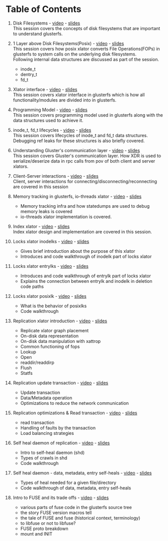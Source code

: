 # Table of Contents
1. Disk Filesystems - [video](https://youtu.be/kD3A_vpVfNk) - [slides](https://www.slideshare.net/PranithKarampuri/glusterfs-session-1-disk-filesystems)  
This session covers the concepts of disk filesystems that are important to understand glusterfs.  

2. 1 Layer above Disk Filesystems(Posix) - [video](https://youtu.be/eNoargRqOHQ) - [slides](https://www.slideshare.net/PranithKarampuri/glusterfs-session-2-1-layer-above-disk-filesystems)  
This session covers how posix xlator converts File Operations(FOPs) in glusterfs to system calls on the underlying disk filesystems.  
Following internal data structures are discussed as part of the session.
    - inode_t
    - dentry_t
    - fd_t  
3. Xlator interface - [video](https://youtu.be/EnYAzpR336I) - [slides](https://www.slideshare.net/PranithKarampuri/gluster-dev-session-3-xlator-interface)  
This session covers xlator interface in glusterfs which is how all functionality/modules are divided into in glusterfs.  
4. Programming Model - [video](https://youtu.be/tmSpZT2nAVo) - [slides](https://www.slideshare.net/PranithKarampuri/glusterfs-session-4-call-frame-and-programming-model-247038588)  
This session covers programming model used in glusterfs along with the data structures used to achieve it.  
5. inode_t, fd_t lifecycles - [video](https://youtu.be/Sl7ZHYpDe14) - [slides](https://www.slideshare.net/PranithKarampuri/glusterfs-session-5-inode-t-fdt-lifecycles)  
This session covers lifecycles of inode_t and fd_t data structures. Debugging ref leaks for these structures is also briefly covered.  
6. Understanding Gluster's communication layer - [video](https://youtu.be/MkQSWvvNj-c) - [slides](https://www.slideshare.net/PranithKarampuri/gluster-dev-session-6-understanding-glusters-network-communication-layer)  
This session covers Gluster's communication layer. How XDR is used to serialize/deserize data in rpc calls from pov of both client and server xlators.  
7. Client-Server interactions - [video](https://youtu.be/jlQUPZYX3NE) - [slides](https://www.slideshare.net/PranithKarampuri/glusterfs-session-7-client-server-interactions)  
Client, server interactions for connecting/disconnecting/reconnecting are covered in this session  
8. Memory tracking in glusterfs, io-threads xlator - [video](https://youtu.be/0Ymz1ZYK4tc) - [slides](https://www.slideshare.net/PranithKarampuri/glusterfs-session-8-memory-tracking-infra-iothreads)  
    - Memory tracking infra and how statedumps are used to debug memory leaks is covered  
    - io-threads xlator implementation is covered.  
9. Index xlator - [video](https://youtu.be/WYQKsNYXmrM) - [slides](https://www.slideshare.net/PranithKarampuri/glusterfs-session-9-index-xlator)  
Index xlator design and implementation are covered in this session.  
10. Locks xlator inodelks - [video](https://youtu.be/1AIMbxmAKwc) - [slides](https://www.slideshare.net/PranithKarampuri/glusterfs-session-10-locks-xlator-inodelks)  
    - Gives brief introduction about the purpose of this xlator  
    - Introduces and code walkthrough of inodelk part of locks xlator  
11. Locks xlator entrylks - [video](https://youtu.be/BCgm5hNWFbE) - [slides](https://www.slideshare.net/PranithKarampuri/glusterfs-session-11-locks-xlator-entrylks)  
    - Introduces and code walkthrough of entrylk part of locks xlator  
    - Explains the connection between entrylk and inodelk in deletion code paths  
12. Locks xlator posixlk - [video](https://youtu.be/E7J_W50iRDw) - [slides](https://www.slideshare.net/PranithKarampuri/glusterfs-session-12-locks-xlator-posixlk)
    - What is the behavior of posixlks
    - Code walkthrough
13. Replication xlator introduction - [video](https://youtu.be/cW4CHLHf_jY) - [slides](https://www.slideshare.net/PranithKarampuri/glusterfs-session-13-replication-introduction)  
    - Replicate xlator graph placement  
    - On-disk data representation  
    - On-disk data manipulation with xattrop  
    - Common functioning of fops  
    - Lookup  
    - Open  
    - readdir/readdirp  
    - Flush  
    - Statfs  
14. Replication update transaction - [video](https://youtu.be/ku6nF7WWHh8) - [slides](https://www.slideshare.net/PranithKarampuri/glusterfs-session-14-replication-update-fops)  
    - Update transaction  
    - Data/Metadata operation  
    - Optimizations to reduce the network communication  
15. Replication optimizations & Read transaction - [video](https://youtu.be/dZq8J_bsDAY) - [slides](https://www.slideshare.net/PranithKarampuri/glusterfs-session-15-replication-read-transactions)  
    - read transaction  
    - Handling of faults by the transaction  
    - Load balancing strategies  
16. Self heal daemon of replication - [video](https://youtu.be/CnDw1uosGiI) - [slides](https://www.slideshare.net/PranithKarampuri/glusterfs-session-16-selfheal-daemon-for-replication)
    - Intro to self-heal daemon (shd)
    - Types of crawls in shd
    - Code walkthrough
17. Self heal daemon - data, metadata, entry self-heals - [video](https://youtu.be/aiBFO_ggSVA) - [slides](https://www.slideshare.net/PranithKarampuri/glusterfs-session-17-self-heal-daemon-data-metadata-entry-healing)
    - Types of heal needed for a given file/directory
    - Code walkthrough of data, metadata, entry self-heals
18. Intro to FUSE and its trade offs - [video](https://youtu.be/str7pR9sF-E) - [slides](https://www.slideshare.net/PranithKarampuri/glusterfs-session-18-intro-to-fuse-and-its-trade-offs)  
    - various parts of fuse code in the glusterfs source tree
    - the story FUSE version macros tell
    - the tale of FUSE and fuse (historical context, terminology)
    - to libfuse or not to libfuse?
    - FUSE proto breakdown
    - mount and INIT
